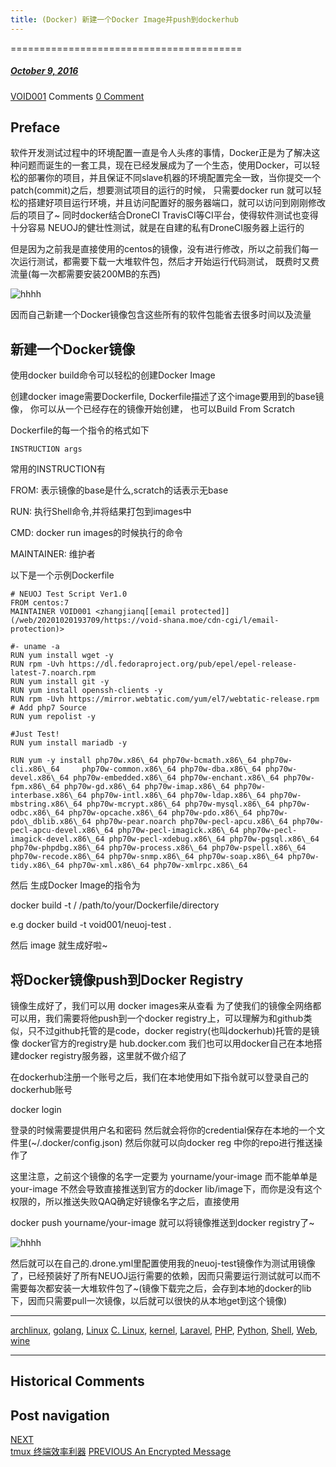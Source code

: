 ```yaml
---
title: (Docker) 新建一个Docker Image并push到dockerhub
---
```

========================================



#####  [October 9, 2016](https://web.archive.org/web/20201020193709/https://void-shana.moe/linux/%e6%96%b0%e5%bb%ba%e4%b8%80%e4%b8%aadocker-image%e5%b9%b6push%e5%88%b0dockerhub.html "9:20 am") 
[VOID001](https://web.archive.org/web/20201020193709/https://void-shana.moe/author/void001 "View all posts by VOID001") Comments  [0 Comment](https://web.archive.org/web/20201020193709/https://void-shana.moe/linux/%e6%96%b0%e5%bb%ba%e4%b8%80%e4%b8%aadocker-image%e5%b9%b6push%e5%88%b0dockerhub.html#respond)





Preface
-------


软件开发测试过程中的环境配置一直是令人头疼的事情，Docker正是为了解决这种问题而诞生的一套工具，现在已经发展成为了一个生态，使用Docker，可以轻松的部署你的项目，并且保证不同slave机器的环境配置完全一致，当你提交一个patch(commit)之后，想要测试项目的运行的时候， 只需要docker run <your-image>就可以轻松的搭建好项目运行环境，并且访问配置好的服务器端口，就可以访问到刚刚修改后的项目了~ 同时docker结合DroneCI TravisCI等CI平台，使得软件测试也变得十分容易 NEUOJ的健壮性测试，就是在自建的私有DroneCI服务器上运行的


但是因为之前我是直接使用的centos的镜像，没有进行修改，所以之前我们每一次运行测试，都需要下载一大堆软件包，然后才开始运行代码测试， 既费时又费流量(每一次都需要安装200MB的东西)


![hhhh](https://web.archive.org/web/20201020193709im_/https://voidisprogramer.com/wp-content/uploads/2016/10/HHHH-1024x1011.png)


因而自己新建一个Docker镜像包含这些所有的软件包能省去很多时间以及流量


新建一个Docker镜像
------------


使用docker build命令可以轻松的创建Docker Image


创建docker image需要Dockerfile, Dockerfile描述了这个image要用到的base镜像， 你可以从一个已经存在的镜像开始创建， 也可以Build From Scratch


Dockerfile的每一个指令的格式如下



```
INSTRUCTION args
```

常用的INSTRUCTION有


FROM: 表示镜像的base是什么,scratch的话表示无base


RUN: 执行Shell命令,并将结果打包到images中


CMD: docker run images的时候执行的命令


MAINTAINER: 维护者


以下是一个示例Dockerfile



```
# NEUOJ Test Script Ver1.0
FROM centos:7
MAINTAINER VOID001 <zhangjianq[[email protected]](/web/20201020193709/https://void-shana.moe/cdn-cgi/l/email-protection)>

#- uname -a
RUN yum install wget -y
RUN rpm -Uvh https://dl.fedoraproject.org/pub/epel/epel-release-latest-7.noarch.rpm
RUN yum install git -y
RUN yum install openssh-clients -y
RUN rpm -Uvh https://mirror.webtatic.com/yum/el7/webtatic-release.rpm # Add php7 Source
RUN yum repolist -y

#Just Test!
RUN yum install mariadb -y

RUN yum -y install php70w.x86\_64 php70w-bcmath.x86\_64 php70w-cli.x86\_64     php70w-common.x86\_64 php70w-dba.x86\_64 php70w-devel.x86\_64 php70w-embedded.x86\_64 php70w-enchant.x86\_64 php70w-fpm.x86\_64 php70w-gd.x86\_64 php70w-imap.x86\_64 php70w-interbase.x86\_64 php70w-intl.x86\_64 php70w-ldap.x86\_64 php70w-mbstring.x86\_64 php70w-mcrypt.x86\_64 php70w-mysql.x86\_64 php70w-odbc.x86\_64 php70w-opcache.x86\_64 php70w-pdo.x86\_64 php70w-pdo\_dblib.x86\_64 php70w-pear.noarch php70w-pecl-apcu.x86\_64 php70w-pecl-apcu-devel.x86\_64 php70w-pecl-imagick.x86\_64 php70w-pecl-imagick-devel.x86\_64 php70w-pecl-xdebug.x86\_64 php70w-pgsql.x86\_64 php70w-phpdbg.x86\_64 php70w-process.x86\_64 php70w-pspell.x86\_64 php70w-recode.x86\_64 php70w-snmp.x86\_64 php70w-soap.x86\_64 php70w-tidy.x86\_64 php70w-xml.x86\_64 php70w-xmlrpc.x86\_64
```

然后 生成Docker Image的指令为


docker build -t <username>/<imagename> /path/to/your/Dockerfile/directory


e.g docker build -t void001/neuoj-test .


然后 image 就生成好啦~


将Docker镜像push到Docker Registry
-----------------------------


镜像生成好了，我们可以用 docker images来从查看 为了使我们的镜像全网络都可以用，我们需要将他push到一个docker registry上，可以理解为和github类似，只不过github托管的是code，docker registry(也叫dockerhub)托管的是镜像 docker官方的registry是 hub.docker.com 我们也可以用docker自己在本地搭建docker registry服务器，这里就不做介绍了


在dockerhub注册一个账号之后，我们在本地使用如下指令就可以登录自己的dockerhub账号


docker login


登录的时候需要提供用户名和密码 然后就会将你的credential保存在本地的一个文件里(~/.docker/config.json) 然后你就可以向docker reg 中你的repo进行推送操作了


这里注意，之前这个镜像的名字一定要为 yourname/your-image 而不能单单是 your-image 不然会导致直接推送到官方的docker lib/image下，而你是没有这个权限的，所以推送失败QAQ确定好镜像名字之后，直接使用


docker push yourname/your-image 就可以将镜像推送到docker registry了~


![hhhh](https://web.archive.org/web/20201020193709im_/https://voidisprogramer.com/wp-content/uploads/2016/10/HHHH-1-1024x422.png)


然后就可以在自己的.drone.yml里配置使用我的neuoj-test镜像作为测试用镜像了，已经预装好了所有NEUOJ运行需要的依赖，因而只需要运行测试就可以而不需要每次都安装一大堆软件包了~(镜像下载完之后，会存到本地的docker的lib下，因而只需要pull一次镜像，以后就可以很快的从本地get到这个镜像)






---


[archlinux](https://web.archive.org/web/20201020193709/https://void-shana.moe/category/linux/archlinux), [golang](https://web.archive.org/web/20201020193709/https://void-shana.moe/category/golang), [Linux](https://web.archive.org/web/20201020193709/https://void-shana.moe/category/linux) [C. Linux](https://web.archive.org/web/20201020193709/https://void-shana.moe/tag/c-linux), [kernel](https://web.archive.org/web/20201020193709/https://void-shana.moe/tag/kernel), [Laravel](https://web.archive.org/web/20201020193709/https://void-shana.moe/tag/laravel), [PHP](https://web.archive.org/web/20201020193709/https://void-shana.moe/tag/php), [Python](https://web.archive.org/web/20201020193709/https://void-shana.moe/tag/python), [Shell](https://web.archive.org/web/20201020193709/https://void-shana.moe/tag/shell), [Web](https://web.archive.org/web/20201020193709/https://void-shana.moe/tag/web), [wine](https://web.archive.org/web/20201020193709/https://void-shana.moe/tag/wine) 






------------------------
## Historical Comments
Post navigation
---------------
[NEXT  
tmux 终端效率利器](https://web.archive.org/web/20201020193709/https://void-shana.moe/linux/tmux-%e7%bb%88%e7%ab%af%e6%95%88%e7%8e%87%e5%88%a9%e5%99%a8.html)
[PREVIOUS 
An Encrypted Message](https://web.archive.org/web/20201020193709/https://void-shana.moe/uncategorized/an-encrypted-message.html)

            